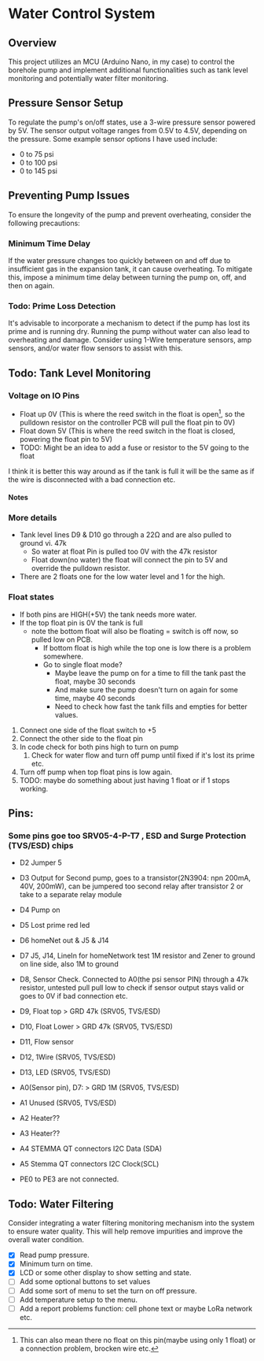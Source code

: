 # Water Control System

## Overview
This project utilizes an MCU (Arduino Nano, in my case) to control the borehole pump and implement additional functionalities such as tank level monitoring and potentially water filter monitoring.

## Pressure Sensor Setup
To regulate the pump's on/off states, use a 3-wire pressure sensor powered by 5V. The sensor output voltage ranges from 0.5V to 4.5V, depending on the pressure. 
Some example sensor options I have used include:
- 0 to 75 psi
- 0 to 100 psi
- 0 to 145 psi

## Preventing Pump Issues
To ensure the longevity of the pump and prevent overheating, consider the following precautions:

### Minimum Time Delay
If the water pressure changes too quickly between on and off due to insufficient gas in the expansion tank, it can cause overheating. 
To mitigate this, impose a minimum time delay between turning the pump on, off, and then on again.

### Todo: Prime Loss Detection
It's advisable to incorporate a mechanism to detect if the pump has lost its prime and is running dry. Running the pump without water can also lead to overheating and damage.
Consider using 1-Wire temperature sensors, amp sensors, and/or water flow sensors to assist with this.

## Todo: Tank Level Monitoring

### Voltage on IO Pins
* Float up 0V   (This is where the reed switch in the float is open[^1], so the pulldown resistor on the controller PCB will pull the float pin to 0V)
* Float down 5V (This is where the reed switch in the float is closed, powering the float pin to 5V)
* TODO: Might be an idea to add a fuse or resistor to the 5V going to the float

I think it is better this way around as if the tank is full it will be the same as if the wire is disconnected with a bad connection etc.

#### Notes
[^1]: This can also mean there no float on this pin(maybe using only 1 float) or a connection problem, brocken wire etc.

### More details

* Tank level lines D9 & D10 go through a 22Ω and are also pulled to ground vi. 47k
  * So water at float Pin is pulled too 0V with the 47k resistor
  * Float down(no water) the float will connect the pin to 5V and override the pulldown resistor.
* There are 2 floats one for the low water level and 1 for the high.

### Float states
* If both pins are HIGH(+5V) the tank needs more water.
* If the top float pin is 0V the tank is full
  * note the bottom float will also be floating = switch is off now, so pulled low on PCB.
    * If bottom float is high while the top one is low there is a problem somewhere.
    * Go to single float mode?
      * Maybe leave the pump on for a time to fill the tank past the float, maybe 30 seconds
      * And make sure the pump doesn't turn on again for some time, maybe 40 seconds
      * Need to check how fast the tank fills and empties for better values.

1. Connect one side of the float switch to +5
2. Connect the other side to the float pin
3. In code check for both pins high to turn on pump
   1. Check for water flow and turn off pump until fixed if it's lost its prime etc.
4. Turn off pump when top float pins is low again.
5. TODO: maybe do something about just having 1 float or if 1 stops working.


## Pins:
### Some pins goe too SRV05-4-P-T7 , ESD and Surge Protection (TVS/ESD) chips
* D2 Jumper 5
* D3 Output for Second pump, goes to a transistor(2N3904: npn 200mA, 40V, 200mW), can be jumpered too second relay after transistor 2 or take to a separate relay module
* D4 Pump on
* D5 Lost prime red led
* D6 homeNet out & J5 & J14
* D7 J5, J14, LineIn for homeNetwork test 1M resistor and Zener to ground on line side, also 1M to ground
* D8, Sensor Check. Connected to A0(the psi sensor PIN) through a 47k resistor, untested pull pull low to check if sensor output stays valid or goes to 0V if bad connection etc.
* D9, Float top > GRD 47k (SRV05, TVS/ESD)
* D10, Float Lower  > GRD 47k (SRV05, TVS/ESD)
* D11, Flow sensor
* D12, 1Wire (SRV05, TVS/ESD)
* D13, LED (SRV05, TVS/ESD)
* A0(Sensor pin), D7:  > GRD 1M (SRV05, TVS/ESD)
* A1 Unused (SRV05, TVS/ESD)
* A2 Heater??
* A3 Heater??
* A4 STEMMA QT connectors I2C Data (SDA)
* A5 Stemma QT connectors I2C Clock(SCL)

* PE0 to PE3 are not connected.

## Todo: Water Filtering
Consider integrating a water filtering monitoring mechanism into the system to ensure water quality. This will help remove impurities and improve the overall water condition.

- [x] Read pump pressure.
- [x] Minimum turn on time.
- [x] LCD or some other display to show setting and state.
- [ ] Add some optional buttons to set values
- [ ] Add some sort of menu to set the turn on off pressure.
- [ ] Add temperature setup to the menu.
- [ ] Add a report problems function: cell phone text or maybe LoRa network etc.